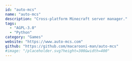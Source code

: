 ```yaml
---
id: "auto-mcs"
name: "auto-mcs"
description: "Cross-platform Minecraft server manager."
tags:
  - "AGPL-3.0"
  - "Python"
category: "Games"
website: "https://www.auto-mcs.com"
github: "https://github.com/macarooni-man/auto-mcs"
#image: "/placeholder.svg?height=300&width=400"
---
```


